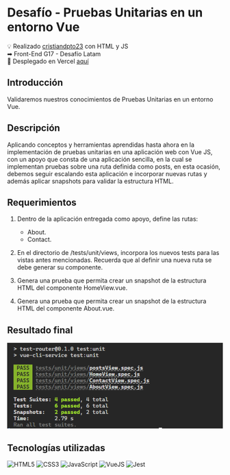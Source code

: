 # Desafío - Pruebas Unitarias en un entorno Vue

💡 Realizado [cristiandpto23](https://github.com/cristiandpto23) con HTML y JS<br>
➡ Front-End G17 - Desafío Latam<br>
🔗 Desplegado en Vercel [aquí]()<br>

## Introducción

Validaremos nuestros conocimientos de Pruebas Unitarias en un entorno Vue.

## Descripción

Aplicando conceptos y herramientas aprendidas hasta ahora en la implementación de pruebas unitarias en una aplicación web con Vue JS, con un apoyo que consta de una aplicación sencilla, en la cual se implementan pruebas sobre una ruta definida como posts, en esta ocasión, debemos seguir escalando esta aplicación e incorporar nuevas rutas y además aplicar snapshots para validar la estructura HTML.

## Requerimientos

1. Dentro de la aplicación entregada como apoyo, define las rutas:

    - About.
    - Contact.

2. En el directorio de /tests/unit/views, incorpora los nuevos tests para las vistas antes mencionadas. Recuerda que al definir una nueva ruta se debe generar su componente.

3. Genera una prueba que permita crear un snapshot de la estructura HTML del componente HomeView.vue.

4. Genera una prueba que permita crear un snapshot de la estructura HTML del componente About.vue.

## Resultado final

<div align="center"><img src="./src/assets/img/image.png"></div>

## Tecnologías utilizadas

![HTML5](https://img.shields.io/badge/HTML5-E34F26?style=for-the-badge&logo=html5&logoColor=white) ![CSS3](https://img.shields.io/badge/CSS3-1572B6?style=for-the-badge&logo=css3&logoColor=white) ![JavaScript](https://img.shields.io/badge/JavaScript-323330?style=for-the-badge&logo=javascript&logoColor=F7DF1E) ![VueJS](https://img.shields.io/badge/Vue%20js-35495E?style=for-the-badge&logo=vuedotjs&logoColor=4FC08D) ![Jest](https://img.shields.io/badge/Jest-C21325?style=for-the-badge&logo=jest&logoColor=white)
